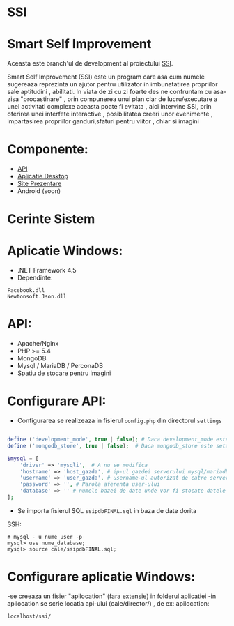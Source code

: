 # SSI #
# Smart Self Improvement # 

Aceasta este branch'ul de development al proiectului [SSI](http://community.infoeducatie.ro/t/ssi-smart-self-improvement-utilitar-caras-severin-lucrari-2015-nationala/3864).

Smart Self Improvement (SSI) este un program care asa cum numele sugereaza reprezinta un ajutor pentru utilizator
in imbunatatirea propriilor sale aptitudini , abilitati. In viata de zi cu zi foarte des ne confruntam cu asa-zisa
"procastinare" , prin compunerea unui plan clar de lucru/executare a unei activitati complexe aceasta poate fi evitata ,
aici intervine SSI, prin oferirea unei interfete interactive , posibilitatea creeri unor evenimente ,
impartasirea propriilor ganduri,sfaturi pentru viitor , chiar si imagini

# Componente: #
- [API](https://github.com/robery567/SSI/tree/master/SSI-API)
- [Aplicatie Desktop](https://github.com/robery567/SSI/tree/master/SSI)
- [Site Prezentare](https://github.com/robery567/SSI/tree/master/SSI-WEB)
- Android (soon)

# Cerinte Sistem #
# Aplicatie Windows:
- .NET Framework 4.5
- Dependinte:
 ```
 Facebook.dll
 Newtonsoft.Json.dll
 ```
# API: 
- Apache/Nginx
- PHP >= 5.4
- MongoDB
- Mysql / MariaDB / PerconaDB
- Spatiu de stocare pentru imagini

# Configurare API:
- Configurarea se realizeaza in fisierul `config.php` din directorul `settings`
```php

define ('development_mode', true | false); # Daca development_mode este setat pe true vor fi afisate toate erorile
define ('mongodb_store', true | false);  # Daca mongodb_store este setat pe true imaginile vor fi stocate in colectii MongoDB

$mysql = [
    'driver' => 'mysqli',  # A nu se modifica
    'hostname' => 'host_gazda', # ip-ul gazdei serverului mysql/mariadb
    'username' => 'user_gazda', # username-ul autorizat de catre serverul gazda MySQL 
    'password' => '', # Parola aferenta user-ului
    'database' => '' # numele bazei de date unde vor fi stocate datele trimise si primite de catre aplicatie
];

```
- Se importa fisierul SQL `ssipdbFINAL.sql` in baza de date dorita

SSH: 
```
# mysql - u nume_user -p 
mysql> use nume_database;
mysql> source cale/ssipdbFINAL.sql;
```
# Configurare aplicatie Windows:
-se creeaza un fisier "apilocation" (fara extensie) in folderul aplicatiei
-in apilocation se scrie locatia api-ului (cale/director/) , de ex:
apilocation:
```
localhost/ssi/
```
